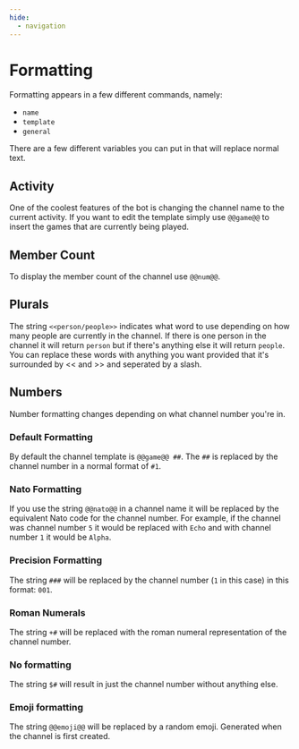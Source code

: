 ```yaml
---
hide:
  - navigation
---
```


# Formatting

Formatting appears in a few different commands, namely:

- `name`
- `template`
- `general`

There are a few different variables you can put in that will replace normal text.

## Activity

One of the coolest features of the bot is changing the channel name to the current activity. If you want to edit the template simply use `@@game@@` to insert the games that are currently being played.

## Member Count

To display the member count of the channel use `@@num@@`.

## Plurals

The string `<<person/people>>` indicates what word to use depending on how many people are currently in the channel. If there is one person in the channel it will return `person` but if there's anything else it will return `people`. You can replace these words with anything you want provided that it's surrounded by << and >> and seperated by a slash.

## Numbers

Number formatting changes depending on what channel number you're in.

### Default Formatting

By default the channel template is `@@game@@ ##`. The `##` is replaced by the channel number in a normal format of `#1`.

### Nato Formatting

If you use the string `@@nato@@` in a channel name it will be replaced by the equivalent Nato code for the channel number. For example, if the channel was channel number `5` it would be replaced with `Echo` and with channel number `1` it would be `Alpha`.

### Precision Formatting

The string `###` will be replaced by the channel number (`1` in this case) in this format: `001`.

### Roman Numerals

The string `+#` will be replaced with the roman numeral representation of the channel number.

### No formatting

The string `$#` will result in just the channel number without anything else.

### Emoji formatting

The string `@@emoji@@` will be replaced by a random emoji. Generated when the channel is first created.
